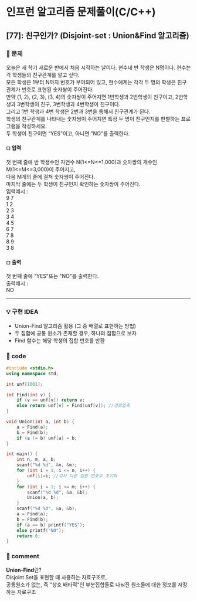 # 인프런 알고리즘 문제풀이(C/C++)

## [77]: 친구인가? (Disjoint-set : Union&Find 알고리즘)

### 🌴 문제

오늘은 새 학기 새로운 반에서 처음 시작하는 날이다. 현수네 반 학생은 N명이다. 현수는 각 학생들의 친구관계를 알고 싶다.<br>
모든 학생은 1부터 N까지 번호가 부여되어 있고, 현수에게는 각각 두 명의 학생은 친구 관계가 번호로 표현된 숫자쌍이 주어진다.<br>
만약 (1, 2), (2, 3), (3, 4)의 숫자쌍이 주어지면 1번학생과 2번학생이 친구이고, 2번학생과 3번학생이 친구, 3번학생과 4번학생이 친구이다.<br>
그리고 1번 학생과 4번 학생은 2번과 3번을 통해서 친구관계가 된다.<br>
학생의 친구관계를 나타내는 숫자쌍이 주어지면 특정 두 명이 친구인지를 판별하는 프로그램을 작성하세요. <br>
두 학생이 친구이면 “YES"이고, 아니면 ”NO"를 출력한다.

#### ◻ 입력

첫 번째 줄에 반 학생수인 자연수 N(1<=N<=1,000)과 숫자쌍의 개수인 M(1<=M<=3,000)이 주어지고, <br>
다음 M개의 줄에 걸쳐 숫자쌍이 주어진다.<br>
마지막 줄에는 두 학생이 친구인지 확인하는 숫자쌍이 주어진다.<br>
입력예시 : <br>
9 7<br>
1 2<br>
2 3<br>
3 4<br>
4 5<br>
6 7<br>
7 8<br>
8 9<br>
3 8

#### ◻ 출력

첫 번째 줄에 “YES"또는 "NO"를 출력한다.<br>
출력예시 :<br>
NO

---

### 💡 구현 IDEA

- Union-Find 알고리즘 활용 (그 중 배열로 표현하는 방법)
- 두 집합에 공통 원소가 존재할 경우, 하나의 집합으로 보자
- Find 함수는 해당 학생의 집합 번호를 반환

### 🤠 code

```c++
#include <stdio.h>
using namespace std;

int unf[1001];

int Find(int v) {
	if (v == unf[v]) return v;
	else return unf[v] = Find(unf[v]); //경로압축
}

void Union(int a, int b) {
	a = Find(a);
	b = Find(b);
	if (a != b) unf[a] = b;
}

int main() {
	int n, m, a, b;
	scanf("%d %d", &n, &m);
	for (int i = 1; i <= n; i++) {
		unf[i]=i; //각자 다른 집합 번호로 초기화
	}
	for (int i = 1; i <= m; i++) {
		scanf("%d %d", &a, &b);
		Union(a, b);
	}
	scanf("%d %d", &a, &b);
	a = Find(a);
	b = Find(b);
	if (a == b) printf("YES");
	else printf("NO");
	return 0;
}
```

### 📙 comment

**Union-Find**란?<br>
Disjoint Set을 표현할 때 사용하는 자료구조로,<br>
공통원소가 없는, 즉 "상호 배타적"인 부분집합들로 나눠진 원소들에 대한 정보를 저장하는 자료구조

